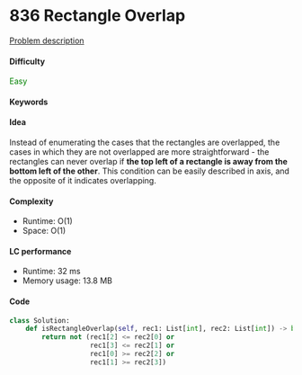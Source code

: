 836 Rectangle Overlap    
=======================
[Problem description](https://leetcode.com/problems/rectangle-overlap/)

#### Difficulty
<span style="color:green">Easy</span>

#### Keywords

#### Idea
Instead of enumerating the cases that the rectangles are overlapped, the cases in which they are not overlapped are more straightforward - the rectangles can never overlap if **the top left of a rectangle is away from the bottom left of the other**. This condition can be easily described in axis, and the opposite of it indicates overlapping. 

#### Complexity
- Runtime: O(1)
- Space: O(1)

#### LC performance
- Runtime: 32 ms
- Memory usage: 13.8 MB

#### Code
```python
class Solution:
    def isRectangleOverlap(self, rec1: List[int], rec2: List[int]) -> bool:
        return not (rec1[2] <= rec2[0] or
                    rec1[3] <= rec2[1] or 
                    rec1[0] >= rec2[2] or
                    rec1[1] >= rec2[3])
```